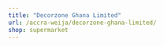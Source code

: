 ```yaml
---
title: "Decorzone Ghana Limited"
url: /accra-weija/decorzone-ghana-limited/
shop: supermarket
---
```

